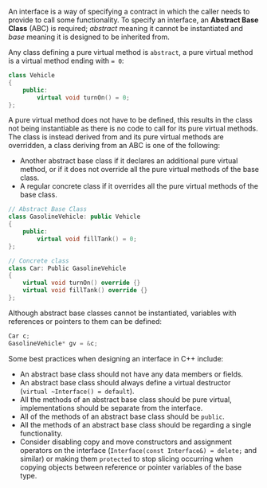 An interface is a way of specifying a contract in which the caller needs to provide to call some functionality. To specify an interface, an **Abstract Base Class** (ABC) is required; *abstract* meaning it cannot be instantiated and *base* meaning it is designed to be inherited from.

Any class defining a pure virtual method is `abstract`, a pure virtual method is a virtual method ending with `= 0`:

```cpp
class Vehicle
{
	public:
		virtual void turnOn() = 0;
};
```

A pure virtual method does not have to be defined, this results in the class not being instantiable as there is no code to call for its pure virtual methods. The class is instead derived from and its pure virtual methods are overridden, a class deriving from an ABC is one of the following:

- Another abstract base class if it declares an additional pure virtual method, or if it does not override all the pure virtual methods of the base class.
- A regular concrete class if it overrides all the pure virtual methods of the base class.

```cpp
// Abstract Base Class
class GasolineVehicle: public Vehicle
{
	public:
		virtual void fillTank() = 0;
};

// Concrete class
class Car: Public GasolineVehicle
{
	virtual void turnOn() override {}
	virtual void fillTank() override {}
};
```

Although abstract base classes cannot be instantiated, variables with references or pointers to them can be defined:

```cpp
Car c;
GasolineVehicle* gv = &c;
```

Some best practices when designing an interface in C++ include:

- An abstract base class should not have any data members or fields.
- An abstract base class should always define a virtual destructor (`virtual ~Interface() = default`).
- All the methods of an abstract base class should be pure virtual, implementations should be separate from the interface.
- All of the methods of an abstract base class should be `public`.
- All the methods of an abstract base class should be regarding a single functionality.
- Consider disabling copy and move constructors and assignment operators on the interface (`Interface(const Interface&) = delete;` and similar) or making them `protected` to stop slicing occurring when copying objects between reference or pointer variables of the base type.